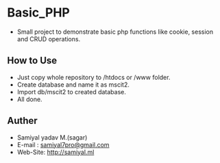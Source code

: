 # Basic_PHP

- Small project to demonstrate basic php functions like cookie, session and CRUD operations.

## How to Use

- Just copy whole repository to /htdocs or /www folder.
- Create database and name it as mscit2.
- Import db/mscit2 to created database.
- All done.
  
## Auther

- Samiyal yadav M.(sagar)
- E-mail : samiyal7pro@gmail.com
- Web-Site: <http://samiyal.ml>
